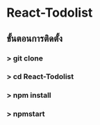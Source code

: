 
# React-Todolist

## ขั้นตอนการติดตั้ง

### > git clone
### > cd React-Todolist
### > npm install
### > npmstart

